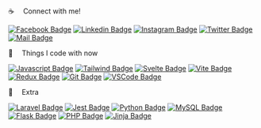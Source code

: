 :coffee: &emsp;Connect with me!

[![Facebook Badge](https://img.shields.io/badge/Facebook-1877F2?style=for-the-badge&logo=facebook&logoColor=white)](https://www.facebook.com/mir.labib.hossain/) 
[![Linkedin Badge](https://img.shields.io/badge/LinkedIn-0077B5?style=for-the-badge&logo=linkedin&logoColor=white)](https://www.linkedin.com/in/mir-labib-hossain-775b321aa/) 
[![Instagram Badge](https://img.shields.io/badge/Instagram-E4405F?style=for-the-badge&logo=instagram&logoColor=white)](https://www.instagram.com/_mir.labib_/) 
[![Twitter Badge](https://img.shields.io/badge/Twitter-1DA1F2?style=for-the-badge&logo=twitter&logoColor=white)](https://twitter.com/MirLabibHossain) 
[![Mail Badge](https://img.shields.io/badge/Gmail-D14836?style=for-the-badge&logo=gmail&logoColor=white)](mailto:mirlabibhossain99@gmail.com)


:basketball: &emsp;Things I code with now

[![Javascript Badge](https://img.shields.io/badge/-Javascript-F0DB4F?style=for-the-badge&labelColor=black&logo=javascript&logoColor=F0DB4F)](https://github.com/Mir-Labib-Hossain/static-projects---snippets---problem-solving/tree/main/js/snippets) 
[![Tailwind Badge](https://img.shields.io/badge/-Tailwind-007acc?style=for-the-badge&labelColor=black&logo=typescript&logoColor=007acc)](https://github.com/Mir-Labib-Hossain/E-Commerce-with-cart) 
[![Svelte Badge](https://img.shields.io/badge/Svelte-20232A?style=for-the-badge&logo=Sveltekit&logoColor=61DAFB)](https://github.com/Mir-Labib-Hossain/cholochitro-NETFLIX-clone)
[![Vite Badge](https://img.shields.io/badge/vite-A14AED?style=for-the-badge&logo=vite&logoColor=white)](https://github.com/Mir-Labib-Hossain/JEST-testing-setup-with-vite-reactTS)
[![Redux Badge](https://img.shields.io/badge/Redux-7447B2?style=for-the-badge&logo=Redux&logoColor=white)](https://github.com/Mir-Labib-Hossain/cholochitro-NETFLIX-clone)
[![Git Badge](https://img.shields.io/badge/Git-F05032?style=for-the-badge&logo=git&logoColor=white)](https://github.com/Mir-Labib-Hossain)
[![VSCode Badge](https://img.shields.io/badge/Visual_Studio-1877F2?style=for-the-badge&logo=visual%20studio&logoColor=white)](#) 

:gift: &emsp;Extra

[![Laravel Badge](https://img.shields.io/badge/Laravel-F05032?style=for-the-badge&logo=Laravel&logoColor=white)](https://github.com/Mir-Labib-Hossain/laravel8-fully-dynamic-ecommerce)
[![Jest Badge](https://img.shields.io/badge/Jest-FF0000?style=for-the-badge&logo=Jest&logoColor=white)](https://github.com/Mir-Labib-Hossain/JEST-testing-setup-with-vite-reactTS)
[![Python Badge](https://img.shields.io/badge/Python-4EA94B?style=for-the-badge&logo=Python&logoColor=white)](https://github.com/Mir-Labib-Hossain/multiple-nation-currency-converter)
[![MySQL Badge](https://img.shields.io/badge/MySQL-white?style=for-the-badge&logo=MySQL&logoColor=F05032)](https://github.com/Mir-Labib-Hossain/laravel8-fully-dynamic-ecommerce)
[![Flask Badge](https://img.shields.io/badge/Flask-FF0000?style=for-the-badge&logo=Flask&logoColor=white)](https://github.com/Mir-Labib-Hossain/university-management-system)
[![PHP Badge](https://img.shields.io/badge/PHP-1877F2?style=for-the-badge&logo=PHP&logoColor=white)](https://github.com/Mir-Labib-Hossain/laravel8-fully-dynamic-ecommerce) 
[![Jinja Badge](https://img.shields.io/badge/Jinja-white?style=for-the-badge&logo=Jinja&logoColor=FF0000)](https://github.com/Mir-Labib-Hossain/university-management-system)
